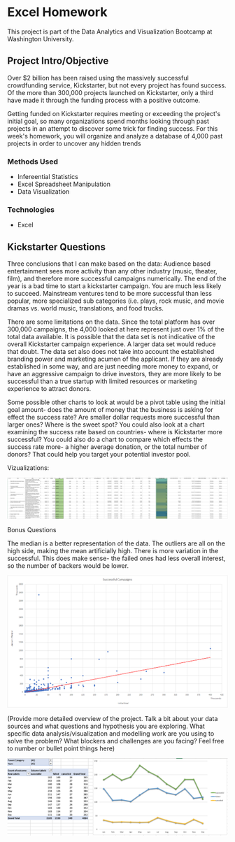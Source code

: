 # Excel Homework
This project is part of the Data Analytics and Visualization Bootcamp at Washington University. 

## Project Intro/Objective
Over $2 billion has been raised using the massively successful crowdfunding service, Kickstarter, but not every project has found success. Of the more than 300,000 projects launched on Kickstarter, only a third have made it through the funding process with a positive outcome.

Getting funded on Kickstarter requires meeting or exceeding the project's initial goal, so many organizations spend months looking through past projects in an attempt to discover some trick for finding success. For this week's homework, you will organize and analyze a database of 4,000 past projects in order to uncover any hidden trends

### Methods Used
* Infereential Statistics
* Excel Spreadsheet Manipulation
* Data Visualization

### Technologies
* Excel

## Kickstarter Questions

Three conclusions that I can make based on the data: Audience based entertainment sees more activity than any other industry (music, theater, film), and therefore more successful campaigns numerically. The end of the year is a bad time to start a kickstarter campaign. You are much less likely to succeed. Mainstream ventures tend to be more successful than less popular, more specialized sub categories (i.e. plays, rock music, and movie dramas vs. world music, translations, and food trucks.

There are some limitations on the data. Since the total platform has over 300,000 campaigns, the 4,000 looked at here represent just over 1% of the total data available. It is possible that the data set is not indicative of the overall Kickstarter campaign experience. A larger data set would reduce that doubt. The data set also does not take into account the established branding power and marketing acumen of the applicant. If they are already established in some way, and are just needing more money to expand, or have an aggressive campaign to drive investors, they are more likely to be successful than a true startup with limited resources or marketing experience to attract donors.

Some possible other charts to look at would be a pivot table using the initial goal amount- does the amount of money that the business is asking for effect the success rate? Are smaller dollar requests more successful than larger ones? Where is the sweet spot? You could also look at a chart examining the success rate based on countries- where is Kickstarter more successful? You could also do a chart to compare which effects the success rate more- a higher average donation, or the total number of donors? That could help you target your potential investor pool.

Vizualizations:

![Kickstarter Table](Images/FullTable.PNG)


Bonus Questions

The median is a better representation of the data. The outliers are all on the high side, making the mean artificially high. There is more variation in the successful. This does make sense- the failed ones had less overall interest, so the number of backers would be lower.

![SuccessfulCampaigns](Images/SuccessfulCampaigns.png)

(Provide more detailed overview of the project.  Talk a bit about your data sources and what questions and hypothesis you are exploring. What specific data analysis/visualization and modelling work are you using to solve the problem? What blockers and challenges are you facing?  Feel free to number or bullet point things here)

![Outcomes Based on Launch Date](Images/LaunchDateOutcomes.PNG)

